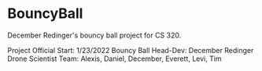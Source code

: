# BouncyBall
December Redinger's bouncy ball project for CS 320.

Project Official Start: 1/23/2022
Bouncy Ball Head-Dev: December Redinger
Drone Scientist Team: Alexis, Daniel, December, Everett, Levi, Tim
